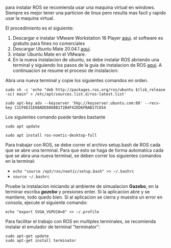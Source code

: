 para instalar ROS se recomienda usar una maquina virtual en windows. Siempre es mejor tener una particion de linux pero resulta mas facil y rapido usar la maquina virtual.

El procedimiento es el siguiente:
1. Descargar e instalar VMware Workstation 16 Player [aqui](https://www.vmware.com/co/products/workstation-player/workstation-player-evaluation.html). el software es gratuito para fines no comerciales
2. Descargar Ubuntu Mate 20.04.1 [aqui](https://ubuntu-mate.org/download/amd64/focal/).
3. intalar Ubuntu Mate en el VMware.
4. En la nueva instalacion de ubuntu, se debe instalar ROS abriendo una terminal y siguiendo los pasos de la guia de instalacion de ROS [aqui](http://wiki.ros.org/Installation/Ubuntu). A continuacion se resume el proceso de instalacion:

Abra una nueva terminal y copie los siguientes comandos en orden.
```
sudo sh -c 'echo "deb http://packages.ros.org/ros/ubuntu $(lsb_release -sc) main" > /etc/apt/sources.list.d/ros-latest.list'
```

```
sudo apt-key adv --keyserver 'hkp://keyserver.ubuntu.com:80' --recv-key C1CF6E31E6BADE8868B172B4F42ED6FBAB17C654
```

Los siguientes comando puede tardes bastante
```
sudo apt update
```

```
sudo apt install ros-noetic-desktop-full
```
Para trabajar con ROS, se debe correr el archivo setup.bash de ROS cada que se abre una terminal. Para que esto se haga de forma automatica cada que se abra una nueva terminal, se deben correr los siguientes comandos en la terminal:
* ``` echo "source /opt/ros/noetic/setup.bash" >> ~/.bashrc ```
* ``` source ~/.bashrc ```

Pruebe la instalacion iniciando al ambiente de simualacion **Gazebo**, en la terminar escriba ***gazebo*** y presiones enter. Si la aplicacion abre y se mantiene, todo quedo bien. Si al aplicacion se cierra y muestra un error en consola, ejecute el siguiente comando:
```
echo "export SVGA_VGPU10=0" >> ~/.profile
```

Para facilitar el trabajo con ROS en multiples terminales, se recomienda instalar el emulador de terminal "terminator":
```
sudo apt-get update
sudo apt-get install terminator
```
